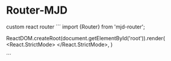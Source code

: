 # Router-MJD
custom react router
´´´
import {Router} from 'mjd-router';

ReactDOM.createRoot(document.getElementById('root')).render(
  <React.StrictMode>
    <Router />
  </React.StrictMode>,
)

´´´
